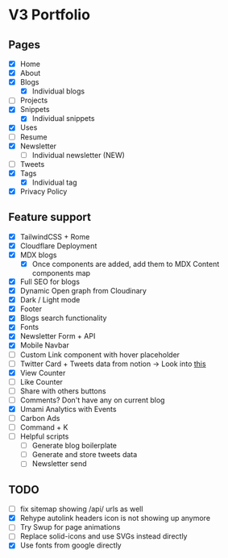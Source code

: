 # V3 Portfolio

## Pages

- [x] Home
- [x] About
- [x] Blogs
  - [x] Individual blogs
- [ ] Projects
- [x] Snippets
  - [x] Individual snippets
- [x] Uses
- [ ] Resume
- [x] Newsletter
  - [ ] Individual newsletter (NEW)
- [ ] Tweets
- [x] Tags
  - [x] Individual tag
- [x] Privacy Policy

## Feature support

- [x] TailwindCSS + Rome
- [x] Cloudflare Deployment
- [x] MDX blogs
  - [x] Once components are added, add them to MDX Content components map
- [x] Full SEO for blogs
- [x] Dynamic Open graph from Cloudinary
- [x] Dark / Light mode
- [x] Footer
- [x] Blogs search functionality
- [x] Fonts
- [x] Newsletter Form + API
- [x] Mobile Navbar
- [ ] Custom Link component with hover placeholder
- [ ] Twitter Card + Tweets data from notion -> Look into [this](https://github.com/astro-community/astro-embed/tree/main/packages/astro-embed-twitter#readme)
- [x] View Counter
- [ ] Like Counter
- [ ] Share with others buttons
- [ ] Comments? Don't have any on current blog
- [x] Umami Analytics with Events
- [ ] Carbon Ads
- [ ] Command + K
- [ ] Helpful scripts
  - [ ] Generate blog boilerplate
  - [ ] Generate and store tweets data
  - [ ] Newsletter send

## TODO
- [ ] fix sitemap showing /api/ urls as well
- [x] Rehype autolink headers icon is not showing up anymore
- [ ] Try Swup for page animations
- [ ] Replace solid-icons and use SVGs instead directly
- [x] Use fonts from google directly